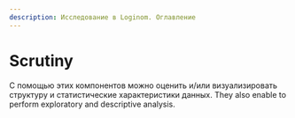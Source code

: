 ```yaml
---
description: Исследование в Loginom. Оглавление
---
```


# Scrutiny

С помощью этих компонентов можно оценить и/или визуализировать структуру и статистические характеристики данных. They also enable to perform exploratory and descriptive analysis.